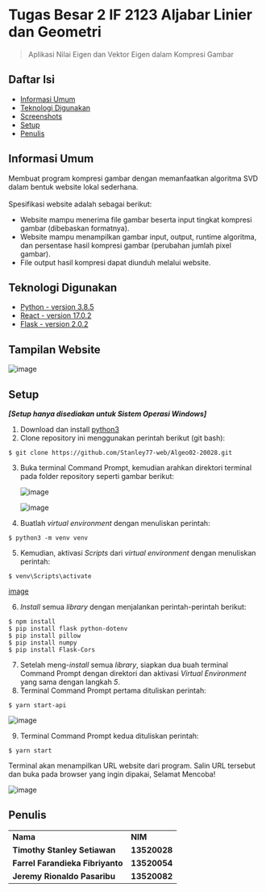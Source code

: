# Tugas Besar 2 IF 2123 Aljabar Linier dan Geometri
> Aplikasi Nilai Eigen dan Vektor Eigen dalam Kompresi Gambar

## Daftar Isi
* [Informasi Umum](#informasi-umum)
* [Teknologi Digunakan](#teknologi-digunakan)
* [Screenshots](#tampilan-website)
* [Setup](#setup)
* [Penulis](#penulis)
<!-- * [License](#license) -->

## Informasi Umum
Membuat program kompresi gambar dengan memanfaatkan algoritma SVD dalam bentuk 
website lokal sederhana. <br /> <br />
Spesifikasi website adalah sebagai berikut: 
- Website mampu menerima file gambar beserta input tingkat kompresi gambar 
(dibebaskan formatnya).
- Website mampu menampilkan gambar input, output, runtime algoritma, dan persentase 
hasil kompresi gambar (perubahan jumlah pixel gambar).
- File output hasil kompresi dapat diunduh melalui website.
<!-- You don't have to answer all the questions - just the ones relevant to your project. -->


## Teknologi Digunakan
- [Python - version 3.8.5](https://en.wikipedia.org/wiki/Python_(programming_language)) 
- [React - version 17.0.2](https://en.wikipedia.org/wiki/React_(JavaScript_library)) 
- [Flask - version 2.0.2](https://en.wikipedia.org/wiki/Flask_(web_framework)) 

## Tampilan Website

![image](https://user-images.githubusercontent.com/73146752/141695778-f849f46f-312f-4a04-970b-e56c1fbaba2a.png)

## Setup
***[Setup hanya disediakan untuk Sistem Operasi Windows]***
1. Download dan install [python3](https://www.python.org/downloads/)
2. Clone repository ini menggunakan perintah berikut (git bash):
```
$ git clone https://github.com/Stanley77-web/Algeo02-20028.git
```
3. Buka terminal Command Prompt, kemudian arahkan direktori terminal pada folder repository seperti gambar berikut:

   ![image](https://user-images.githubusercontent.com/73146752/141693651-37b17ad6-8d50-407a-8182-12a3196a065b.png)
    
   ![image](https://user-images.githubusercontent.com/73146752/141693306-29b73c48-1ad1-4b1d-a9b8-b2bad00716f8.png)
    
4. Buatlah *virtual environment* dengan menuliskan perintah:
```
$ python3 -m venv venv
```

5. Kemudian, aktivasi *Scripts* dari *virtual environment* dengan menuliskan perintah:
```
$ venv\Scripts\activate
```
   [image](https://user-images.githubusercontent.com/73146752/141694110-cb2b45a8-f3b3-4c43-8c1c-f1854cc452ea.png)

6. *Install* semua *library* dengan menjalankan perintah-perintah berikut:
```
$ npm install
$ pip install flask python-dotenv
$ pip install pillow
$ pip install numpy
$ pip install Flask-Cors
```

7. Setelah meng-*install* semua *library*, siapkan dua buah terminal Command Prompt dengan direktori dan aktivasi *Virtual Environment* yang sama dengan langkah *5*.
8. Terminal Command Prompt pertama dituliskan perintah:
```
$ yarn start-api
```
   ![image](https://user-images.githubusercontent.com/73146752/141695513-91770eef-c6d7-4323-8517-eac7dad3b008.png)
   
9. Terminal Command Prompt kedua dituliskan perintah:
```
$ yarn start
```
Terminal akan menampilkan URL website dari program. Salin URL tersebut dan buka pada browser yang ingin dipakai, Selamat Mencoba!
    
   ![image](https://user-images.githubusercontent.com/73146752/141695854-50e7fc33-349e-4e77-96c3-990b93ae8b0b.png)
    
## Penulis
<table>
    <tr>
      <td><b>Nama</b></td>
      <td><b>NIM</b></td>
    </tr>
    <tr>
      <td><b>Timothy Stanley Setiawan</b></td>
      <td><b>13520028</b></td>
    </tr>
    <tr>
      <td><b>Farrel Farandieka Fibriyanto</b></td>
      <td><b>13520054</b></td>
    </tr>
    <tr>
      <td><b>Jeremy Rionaldo Pasaribu</b></td>
      <td><b>13520082</b></td>
    </tr>
</table>

